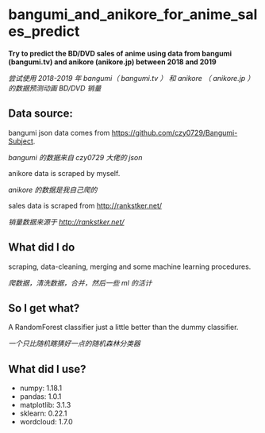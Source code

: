 # bangumi_and_anikore_for_anime_sales_predict
**Try to predict the BD/DVD sales of anime using data from bangumi (bangumi.tv) and anikore (anikore.jp) between 2018 and 2019**

*尝试使用 2018-2019 年 bangumi（ bangumi.tv ） 和 anikore （ anikore.jp ）的数据预测动画 BD/DVD 销量*

## Data source:

bangumi json data comes from https://github.com/czy0729/Bangumi-Subject.

*bangumi 的数据来自 czy0729 大佬的 json*

anikore data is scraped by myself.

*anikore 的数据是我自己爬的*

sales data is scraped from http://rankstker.net/

*销量数据来源于 http://rankstker.net/*

## What did I do

scraping, data-cleaning, merging and some machine learning procedures.

*爬数据，清洗数据，合并，然后一些 ml 的活计*

## So I get what?

A  RandomForest classifier just a little better than the dummy classifier.

*一个只比随机瞎猜好一点的随机森林分类器*

## What did I use?

* numpy: 1.18.1
* pandas: 1.0.1
* matplotlib: 3.1.3
* sklearn: 0.22.1
* wordcloud: 1.7.0
